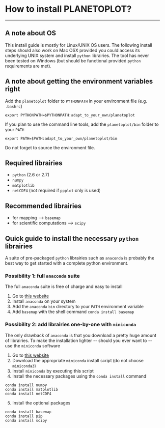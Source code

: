 # How to install PLANETOPLOT?
-----------------------------

## A note about OS

This install guide is mostly for Linux/UNIX OS users. The following install steps should also work on Mac OSX provided you could access its underlying UNIX system and install `python` librairies. The tool has never been tested on Windows (but should be functional provided `python` requirements are met).

## A note about getting the environment variables right

Add the `planetoplot` folder to `PYTHONPATH` in your environment file (e.g. `.bashrc`)

	export PYTHONPATH=$PYTHONPATH:adapt_to_your_own/planetoplot

If you plan to use the command line tools, add the `planetoplot/bin` folder to your `PATH`

	export PATH=$PATH:adapt_to_your_own/planetoplot/bin

Do not forget to source the environment file.

## Required librairies

- `python` (2.6 or 2.7)
- `numpy`
- `matplotlib`
- `netCDF4` (not required if `ppplot` only is used)

## Recommended librairies

- for mapping --> `basemap`
- for scientific computations --> `scipy`

## Quick guide to install the necessary `python` librairies

A suite of pre-packaged `python` librairies such as `anaconda` is probably the best way to get started with a complete python environment.

### Possibility 1: full `anaconda` suite

The full `anaconda` suite is free of charge and easy to install

 1. Go to [this website](https://store.continuum.io/cshop/anaconda/)
 2. Install `anaconda` on your system
 3. Add the `anaconda` `bin` directory to your `PATH` environment variable
 4. Add `basemap` with the shell command `conda install basemap`

### Possibility 2: add librairies one-by-one with `miniconda`

The only drawback of `anaconda` is that you download a pretty huge amount of librairies. To make the installation lighter -- should you ever want to -- use the `miniconda` software

 1. Go to [this website](http://repo.continuum.io/miniconda)
 2. Download the appropriate `miniconda` install script (do not choose `miniconda3`)
 3. Install `miniconda` by executing this script
 4. Install the necessary packages using the `conda install` command
~~~
conda install numpy
conda install matplotlib
conda install netCDF4
~~~
 5. Install the optional packages
~~~
conda install basemap
conda install pip
conda install scipy
~~~
